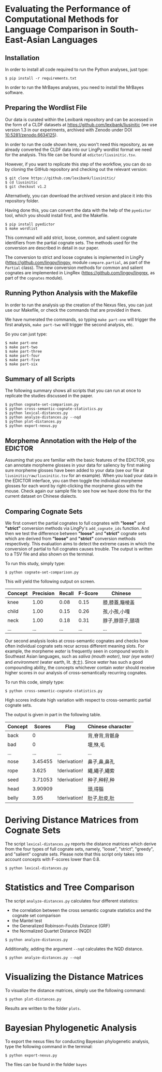 # Evaluating the Performance of Computational Methods for Language Comparison in South-East-Asian Languages

## Installation

In order to install all code required to run the Python analyses, just type:

```
$ pip install -r requirements.txt
```

In order to run the MrBayes analyses, you need to install the MrBayes software.

## Preparing the Wordlist File

Our data is curated within the Lexibank repository and can be accessed in the form of a CLDF datasets at https://github.com/lexibank/liusinitic (we use version 1.3 in our experiments, archived with Zenodo under DOI [10.5281/zenodo.6634125](https://doi.org/10.5281/zenodo.6637640)).

In order to run the code shown here, you won't need this repository, as we already converted the CLDF data into our LingPy wordlist format we need for the analysis. This file can be found at `edictor/liusinitic.tsv`. 

However, if you want to replicate this step of the workflow, you can do so by cloning the GitHub repository and checking out the relevant version:

```
$ git clone https://github.com/lexibank/liusinitic/
$ cd liusinitic
$ git checkout v1.2
```

Alternatively, you can download the archived version and place it into this repository folder.

Having done this, you can convert the data with the help of the `pyedictor` tool, which you should install first, and the Makefile.

```
$ pip install pyedictor
$ make wordlist
```

This command will add strict, loose, common, and salient cognate identifiers from the partial cognate sets. The methods used for the conversion are described in detail in our paper. 

The conversion to strict and loose cognates is implemented in LingPy (https://github.com/lingpy/lingpy, module `compare.partial`, as part of the `Partial` class). The new conversion methods for common and salient cognates are implemented in LingRex (https://github.com/lingpy/lingrex, as part of the `cognates` module).

## Running Python Analysis with the Makefile

In order to run the analysis up the creation of the Nexus files, you can just use our Makefile, or check the commands that are provided in there.

We have numerated the commands, so typing `make part-one` will trigger the first analysis, `make part-two` will trigger the second analysis, etc.

So you can just type:

```
$ make part-one
$ make part-two
$ make part-three
$ make part-four
$ make part-five
$ make part-six
```

## Summary of all Scripts

The following summary shows all scripts that you can run at once to replicate the studies discussed in the paper.

```
$ python cognate-set-comparison.py
$ python cross-semantic-cognate-statistics.py
$ python lexical-distances.py
$ python analyze-distances.py --nqd
$ python plot-distances.py
$ python export-nexus.py
```

## Morpheme Annotation with the Help of the EDICTOR

Assuming that you are familiar with the basic features of the EDICTOR, you can
annotate morpheme glosses in your data for saliency by first making sure
morpheme glosses have been added to your data (see our file at
`liusinitic/raw/liusinitic.tsv` for an example). When you load your data in
the EDICTOR interface, you can then toggle the individual morpheme glosses for
each word by right-clicking the morpheme gloss with the mouse. Check again our
sample file to see how we have done this for the current dataset on Chinese
dialects.


## Comparing Cognate Sets

We first convert the partial cognates to full cognates with **"loose"** and
**"strict"** conversion methods via LingPy's `add_cognate_ids` function. And
then we test the difference between  **"loose"** and **"strict"**
cognate sets which are derived from **"loose"** and **"strict"** conversion
methods respectively. This evaluation aims to detect the extreme cases in
which the conversion of partial to full cognates causes trouble. The output is written to a TSV file and also shown on the terminal. 

To run this study, simply type:

```
$ python cognate-set-comparison.py
```
This will yield the following output on screen.

| Concept  | Precision | Recall   | F-Score | Chinese       | 
| -------- | --------- | -------- |-------- |-------------  |
|  knee    |    1.00   |  0.08    |  0.15   |膝,膝蓋,簸棱盖  |
|  child   |    1.00   |  0.15    |  0.26   |孩,小孩,小嘎    | 
|  neck    |    1.00   |  0.18    |  0.31   |脖子,脖颈子,頸項| 
|   ...    |    ...    |   ...    |  ...    |        ...    |

Our second analysis looks at cross-semantic cognates and checks how often
individual cognate sets recur across different meaning slots.
For example, the morpheme *water* is
frequently seen in compound words in Southeast Asian languages, such as *saliva
(mouth water)*, *tear (eye water)* and *environment* (water earth, lit. 水土).
Since *water* has such a good compounding ability, the concepts whichever
contain *water* should receive higher scores in our analysis of cross-semantically recurring cognates.

To run this code, simply type:

```
$ python cross-semantic-cognate-statistics.py
```

High scores indicate high variation with respect to cross-semantic partial cognate sets.

The output is given in part in the following table.

| Concept  | Scores   | Flag     | Chinese character| 
| -------- | -------- | -------- | ---------------- |
| back     | 0        |          | 背,脊背,背骶身    |
| bad      | 0        |          | 壞,恘,毛         |
| ...      | ...      | ...      |  ...             |
| nose     | 3.45455  | !derivation! | 鼻子,鼻,鼻孔  |
| rope     | 3.625    | !derivation! | 繩,繩子,繩索   |
| seed     | 3.71053  | !derivation! | 种子,种籽,种   |
| head     | 3.90909  |          |    頭,得腦        |
| belly    | 3.95     | !derivation! |  肚子,肚皮,肚  |

# Deriving Distance Matrices from Cognate Sets

The script `lexical-distances.py` reports the distance matrices which derive
from the four types of full cognate sets, namely, "loose", "strict", "greedy",
and "salient" cognate sets. Please note that this script only takes into
account concepts with F-scores lower than 0.8.

```
$ python lexical-distances.py 
```

# Statistics and Tree Comparison

The script `analyze-distances.py` calculates four different statistics:
* the correlation between the cross semantic cognate statistics and the cognate set comparison
* the Mantel test
* the Generalized Robinson-Foulds Distance (GRF)
* the Normalized Quartet Distance (NQD)

```
$ python analyze-distances.py 
```

Additionally, adding the argument `--nqd` calculates the NQD distance.

```
$ python analyze-distances.py --nqd
```

# Visualizing the Distance Matrices

To visualize the distance matrices, simply use the following command:

```
$ python plot-distances.py
```

Results are written to the folder `plots`.

# Bayesian Phylogenetic Analysis

To export the nexus files for conducting Bayesian phylogenetic analysis, type the following command in the terminal:

```
$ python export-nexus.py
```

The files can be found in the folder `bayes`
 

